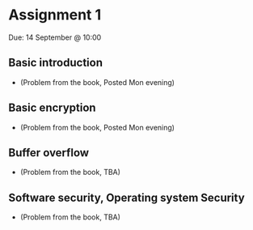 # Assignment 1
Due: 14 September @ 10:00

## Basic introduction

  * (Problem from the book, Posted Mon evening)

## Basic encryption

  * (Problem from the book, Posted Mon evening)

## Buffer overflow

  * (Problem from the book, TBA)

## Software security, Operating system Security

  * (Problem from the book, TBA)
